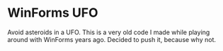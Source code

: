 # WinForms UFO
Avoid asteroids in a UFO. 
This is a very old code I made while playing around with WinForms years ago. Decided to push it, because why not.
